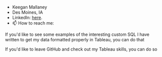 - Keegan Mallaney
- Des Moines, IA
- LinkedIn: [here](https://www.linkedin.com/in/keegan-mallaney-255458232). 
- 📫 How to reach me: 

If you'd like to see some examples of the interesting custom SQL I have written to get my data formatted properly in Tableau, you can do that 

If you'd like to leave GitHub and check out my Tableau skills, you can do so



<!---
AnniesAnalytics/AnniesAnalytics is a ✨ special ✨ repository because its `README.md` (this file) appears on your GitHub profile.
You can click the Preview link to take a look at your changes.
--->

